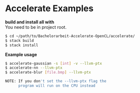 # Accelerate Examples

**build and install all with** <br>
You need to be in project root.
```sh
$ cd ~/path/to/Bachelorarbeit-Accelerate-OpenCL/accelerate/
$ stack build
$ stack install
```

**Example usage**
```sh
$ accelerate-gaussian -s [int] -v --llvm-ptx
$ accelerate-nn --llvm-ptx
$ accelerate-blur [file.bmp] --llvm-ptx

NOTE: If you don't set the --llvm-ptx flag the
      program will run on the CPU instead
```
